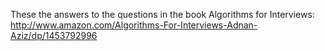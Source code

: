 ﻿These the answers to the questions in the book Algorithms for Interviews:
http://www.amazon.com/Algorithms-For-Interviews-Adnan-Aziz/dp/1453792996

